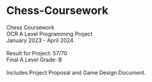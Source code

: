 # Chess-Coursework
Chess Coursework<br/>OCR A Level Programming Project<br/>January 2023 - April 2024<br/><br/>Result for Project: 57/70<br/>Final A Level Grade: B<br/><br/>Includes Project Proposal and Game Design Document.
